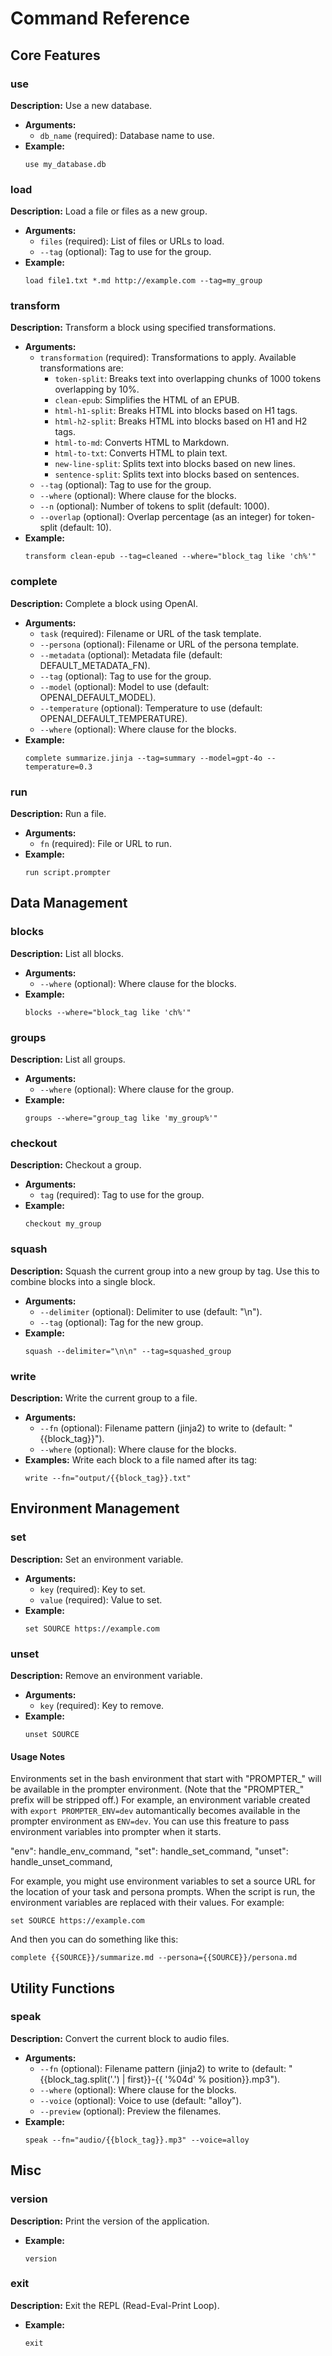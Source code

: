 # Command Reference

## Core Features

### use

**Description:** Use a new database.

- **Arguments:**
  - `db_name` (required): Database name to use.
- **Example:**
  ```
  use my_database.db
  ```

### load

**Description:** Load a file or files as a new group.

- **Arguments:**
  - `files` (required): List of files or URLs to load.
  - `--tag` (optional): Tag to use for the group.
- **Example:**
  ```
  load file1.txt *.md http://example.com --tag=my_group
  ```

### transform

**Description:** Transform a block using specified transformations.

- **Arguments:**
  - `transformation` (required): Transformations to apply. Available transformations are:
    - `token-split`: Breaks text into overlapping chunks of 1000 tokens overlapping by 10%.
    - `clean-epub`: Simplifies the HTML of an EPUB.
    - `html-h1-split`: Breaks HTML into blocks based on H1 tags.
    - `html-h2-split`: Breaks HTML into blocks based on H1 and H2 tags.
    - `html-to-md`: Converts HTML to Markdown.
    - `html-to-txt`: Converts HTML to plain text.
    - `new-line-split`: Splits text into blocks based on new lines.
    - `sentence-split`: Splits text into blocks based on sentences.
  - `--tag` (optional): Tag to use for the group.
  - `--where` (optional): Where clause for the blocks.
  - `--n` (optional): Number of tokens to split (default: 1000).
  - `--overlap` (optional): Overlap percentage (as an integer) for token-split (default: 10).
- **Example:**
  ```
  transform clean-epub --tag=cleaned --where="block_tag like 'ch%'"
  ```

### complete

**Description:** Complete a block using OpenAI.

- **Arguments:**
  - `task` (required): Filename or URL of the task template.
  - `--persona` (optional): Filename or URL of the persona template.
  - `--metadata` (optional): Metadata file (default: DEFAULT_METADATA_FN).
  - `--tag` (optional): Tag to use for the group.
  - `--model` (optional): Model to use (default: OPENAI_DEFAULT_MODEL).
  - `--temperature` (optional): Temperature to use (default: OPENAI_DEFAULT_TEMPERATURE).
  - `--where` (optional): Where clause for the blocks.
- **Example:**
  ```
  complete summarize.jinja --tag=summary --model=gpt-4o --temperature=0.3
  ```

### run

**Description:** Run a file.

- **Arguments:**
  - `fn` (required): File or URL to run.
- **Example:**
  ```
  run script.prompter
  ```

## Data Management

### blocks

**Description:** List all blocks.

- **Arguments:**
  - `--where` (optional): Where clause for the blocks.
- **Example:**
  ```
  blocks --where="block_tag like 'ch%'"
  ```

### groups

**Description:** List all groups.

- **Arguments:**
  - `--where` (optional): Where clause for the group.
- **Example:**
  ```
  groups --where="group_tag like 'my_group%'"
  ```

### checkout

**Description:** Checkout a group.

- **Arguments:**
  - `tag` (required): Tag to use for the group.
- **Example:**
  ```
  checkout my_group
  ```

### squash

**Description:** Squash the current group into a new group by tag. Use this to combine blocks into a single block.

- **Arguments:**
  - `--delimiter` (optional): Delimiter to use (default: "\n").
  - `--tag` (optional): Tag for the new group.
- **Example:**
  ```
  squash --delimiter="\n\n" --tag=squashed_group
  ```

### write

**Description:** Write the current group to a file.

- **Arguments:**
  - `--fn` (optional): Filename pattern (jinja2) to write to (default: "{{block_tag}}").
  - `--where` (optional): Where clause for the blocks.
- **Examples:**
  Write each block to a file named after its tag:
  ```
  write --fn="output/{{block_tag}}.txt"
  ```

## Environment Management

### set

**Description:** Set an environment variable.

- **Arguments:**
  - `key` (required): Key to set.
  - `value` (required): Value to set.
- **Example:**
  ```
  set SOURCE https://example.com
  ```

### unset

**Description:** Remove an environment variable.

- **Arguments:**
  - `key` (required): Key to remove.
- **Example:**
  ```
  unset SOURCE
  ```

#### Usage Notes

Environments set in the bash environment that start with "PROMPTER\_" will be available in the prompter environment. (Note that the "PROMPTER\_" prefix will be stripped off.) For example, an environment variable created with `export PROMPTER_ENV=dev` automantically becomes available in the prompter environment as `ENV=dev`. You can use this freature to pass environment variables into prompter when it starts.

"env": handle_env_command,
"set": handle_set_command,
"unset": handle_unset_command,

For example, you might use environment variables to set a source URL for the location of your task and persona prompts. When the script is run, the environment variables are replaced with their values. For example:

```
set SOURCE https://example.com
```

And then you can do something like this:

```
complete {{SOURCE}}/summarize.md --persona={{SOURCE}}/persona.md
```

## Utility Functions

### speak

**Description:** Convert the current block to audio files.

- **Arguments:**
  - `--fn` (optional): Filename pattern (jinja2) to write to (default: "{{block_tag.split('.') | first}}-{{ '%04d' % position}}.mp3").
  - `--where` (optional): Where clause for the blocks.
  - `--voice` (optional): Voice to use (default: "alloy").
  - `--preview` (optional): Preview the filenames.
- **Example:**
  ```
  speak --fn="audio/{{block_tag}}.mp3" --voice=alloy
  ```

## Misc

### version

**Description:** Print the version of the application.

- **Example:**
  ```
  version
  ```

### exit

**Description:** Exit the REPL (Read-Eval-Print Loop).

- **Example:**
  ```
  exit
  ```
